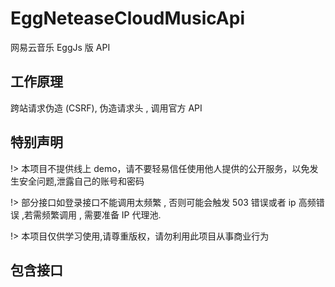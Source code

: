 # EggNeteaseCloudMusicApi

网易云音乐 EggJs 版 API

## 工作原理

跨站请求伪造 (CSRF), 伪造请求头 , 调用官方 API

## 特别声明

!> 本项目不提供线上 demo，请不要轻易信任使用他人提供的公开服务，以免发生安全问题,泄露自己的账号和密码

!> 部分接口如登录接口不能调用太频繁 , 否则可能会触发 503 错误或者 ip 高频错误 ,若需频繁调用 , 需要准备 IP 代理池.

!> 本项目仅供学习使用,请尊重版权，请勿利用此项目从事商业行为

## 包含接口
